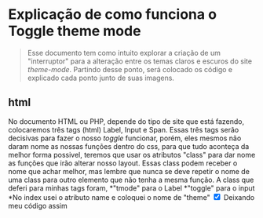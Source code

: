 # Explicação de como funciona o Toggle theme mode
> Esse documento tem como intuito explorar a criação de um "interruptor" para a alteração entre os temas claros e escuros do site *theme-mode*.
> Partindo desse ponto, será colocado os código e explicado cada ponto junto de suas imagens.

## html
No documento HTML ou PHP, depende do tipo de site que está fazendo, colocaremos três tags (html) Label, Input e Span. Essas três tags serão decisivas para fazer o nosso *toggle* funcionar, porém, eles mesmos não daram nome as nossas funções dentro do css, para que tudo aconteça da melhor forma possivel, teremos que usar os atributos "class" para dar nome as funções que irão alterar nosso layout.
Essas class podem receber o nome que achar melhor, mas lembre que nunca se deve repetir o nome de uma class para outro elemento que não tenha a mesma função.
A class que deferi para minhas tags foram, 
*"tmode" para o Label
*"toggle" para o input
*No index usei o atributo name e coloquei o nome de "theme"
<label class="tmode">
    <input type="checkbox" name="theme" checked>
    <span class="toggle"></span>
</label>
Deixando meu código assim
